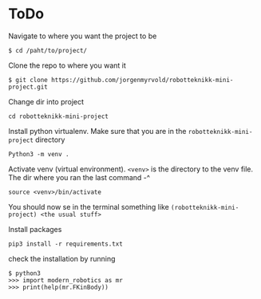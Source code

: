 # ToDo
Navigate to where you want the project to be

`$ cd /paht/to/project/`


Clone the repo to where you want it

`$ git clone https://github.com/jorgenmyrvold/robotteknikk-mini-project.git`


Change dir into project

`cd robotteknikk-mini-project`

Install python virtualenv. Make sure that you are in the `robotteknikk-mini-project` directory

`Python3 -m venv .`


Activate venv (virtual environment). `<venv>` is the directory to the venv file. The dir where you ran the last command -^

`source <venv>/bin/activate`

You should now se in the terminal something like `(robotteknikk-mini-project) <the usual stuff>`


Install packages

`pip3 install -r requirements.txt`


check the installation by running

```
$ python3
>>> import modern_robotics as mr
>>> print(help(mr.FKinBody))
```
